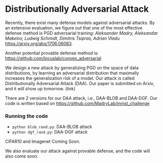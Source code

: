 # Distributionally Adversarial Attack

Recently, there exist many defense models against adversarial attacks. By an extensive evaluation, we figure out that one of the 
most effective defense method is PGD adversarial training:
*Aleksander Madry, Aleksandar Makelov, Ludwig Schmidt, Dimitris Tsipras, Adrian Vladu* <br> https://arxiv.org/abs/1706.06083.

Another potential provable defense method is:
https://github.com/locuslab/convex_adversarial

We design a new attack by generalizing PGD on the space of data distributions, by learning an adversarial distribution that maximally increases the generalization risk of a model. Our attack is called Distributionally Adversarial Attack (DAA). Our paper is submitted on Arxiv, and it will show up tomorrow. (link)

There are 2 versions for our DAA attack, i.e., DAA-BLOB and DAA-DGF. Our code is written based on https://github.com/MadryLab/mnist_challenge

### Running the code
- `python blob_rand.py`: DAA-BLOB attack
- `python dgf_rand.py`: DAA-DGF attack

CIFAR10 and Imagenet Coming Soon.

We also evaluate our attack against provable defense, and the code will also come soon.
